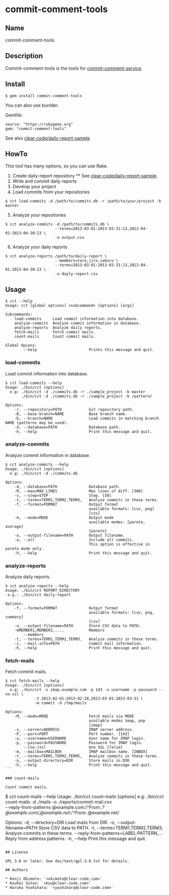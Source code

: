 commit-comment-tools
====================

## Name

commit-comment-tools

## Description

Commit-comment-tools is the tools for
[commit-comment-service](http://www.clear-code.com/services/commit-comment.html).

## Install

````
$ gem install commit-comment-tools
````

You can also use bunlder.

Gemfile:
````
source: "https://rubygems.org"
gem: "commit-comment-tools"
````

See also [clear-code/daily-report-sample](https://github.com/clear-code/daily-report-sample)

## HowTo

This tool has many options, so you can use Rake.

1. Create daily-report repository
** See [clear-code/daily-report-sample](https://github.com/clear-code/daily-report-sample).
2. Write and commit daily reports
3. Develop your project
4. Load commits from your repositories
````
$ cct load-commits -d /path/to/commits.db -r /path/to/your/project -b master
````
5. Analyze your repositories
````
$ cct analyze-commits -d /path/to/commits.db \
                      --terms=2013-03-01:2013-03-31:13,2013-04-01:2013-04-30:23 \
                      -o output.csv
````
6. Analyze your daily reports
````
$ cct analyze-reports /path/to/daily-report \
                      --members=taro,jiro,saburo \
                      --terms=2013-03-01:2013-03-31:13,2013-04-01:2013-04-30:23 \
                      -o dayly-report.csv
````

## Usage

````
$ cct --help
Usage: cct [global options] <subcommand> [options] [args]

Subcommands:
    load-commits     Load commit information into database.
    analyze-commits  Analyze commit information in database.
    analyze-reports  Analyze daily reports.
    fetch-mails      Fetch commit mails.
    count-mails      Count commit mails.

Global Opions:
        --help                       Prints this message and quit.
````

### load-commits

Load commit information into database.

````
$ cct load-commits --help
Usage: ./bin/cct [options]
  e.g: ./bin/cct -d ./commits.db -r ./sample_project -b master
       ./bin/cct -d ./commits.db -r ./sample_project -b /pattern/

Options:
    -r, --repository=PATH            Git repository path.
    -B, --base-branch=NAME           Base branch name.
    -b, --branch=NAME                Load commits in matching branch NAME (patterns may be used).
    -d, --database=PATH              Database path.
    -h, --help                       Print this message and quit.
````

### analyze-commits

Analyze commit information in database.

````
$ cct analyze-commits --help
Usage: ./bin/cct [options]
  e.g: ./bin/cct -d ./commits.db

Options:
    -d, --database=PATH              Database path.
    -M, --max=MAX_LINES              Max lines of diff. [300]
    -s, --step=STEP                  Step. [50]
    -t, --terms=TERM1,TERM2,TERM3,   Analyze commits in these terms.
    -f, --format=FORMAT              Output format
                                     available formats: [csv, png]
                                     [csv]
    -m, --mode=MODE                  Output mode
                                     available modes: [pareto, average]
                                     [pareto]
    -o, --output-filename=PATH       Output filename.
    -a, --all                        Include all commits.
                                     This option is effective in pareto mode only.
    -h, --help                       Print this message and quit.
````

### analyze-reports

Analyze daily reports.

````
$ cct analyze-reports --help
Usage: ./bin/cct REPORT_DIRECTORY
 e.g.: ./bin/cct daily-report

Options:
    -f, --format=FORMAT              Output format
                                     available formats: [csv, png, summary]
                                     [csv]
    -o, --output-filename=PATH       Store CSV data to PATH.
    -mMEMBER1,MEMBER2,...,           Members
        --members
    -t, --terms=TERM1,TERM2,TERM3,   Analyze commits in these terms.
    -i, --mail-info=PATH             Commit mail information.
    -h, --help                       Print this message and quit.
````

### fetch-mails

Fetch commit mails.

````
$ cct fetch-mails --help
Usage: ./bin/cct [options]
  e.g: ./bin/cct -s imap.example.com -p 143 -u username -p password --no-ssl \
             -t 2013-02-01:2013-02-28,2013-03-01:2013-03-31 \
             -m commit -d /tmp/mails

Options:
    -M, --mode=MODE                  Fetch mails via MODE
                                     available modes imap, pop
                                     [imap]
    -s, --server=ADDRESS             IMAP server address.
    -P, --port=PORT                  Port number. [143]
    -u, --username=USERNAME          User name for IMAP login.
    -p, --password=PASSWORD          Password for IMAP login.
        --[no-]ssl                   Use SSL [false]
    -m, --mailbox=MAILBOX            IMAP mailbox name. [INBOX]
    -t, --terms=TERM1,TERM2,TERM3,   Analyze commits in these terms.
    -o, --output-directory=DIR       Store mails in DIR
    -h, --help                       Print this message and quit.
```

### count-mails

Count commit mails.

````
$ cct count-mails --help
Usage: ./bin/cct count-mails [options]
  e.g: ./bin/cct count-mails -d ./mails -o ./reports/commit-mail.csv \
             --reply-from-patterns @example.com:/^From:.*?@example\.com/,@example.net:/^From:.*@example\.net/

Options:
    -d, --directory=DIR              Load mails from DIR.
    -o, --output-filename=PATH       Store CSV data to PATH.
    -t, --terms=TERM1,TERM2,TERM3,   Analyze commits in these terms.
        --reply-from-patterns=LABEL:PATTERN,...
                                     Reply from address patterns.
    -h, --help                       Print this message and quit.
````

## License

GPL 3.0 or later. See doc/text/gpl-3.0.txt for details.

## Authors

* Kenji Okimoto: `<okimoto@clear-code.com>`
* Kouhei Sutou: `<kou@clear-code.com>`
* Haruka Yoshihara: `<yoshihara@clear-code.com>`

